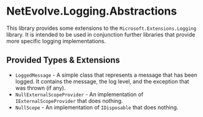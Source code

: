 # NetEvolve.Logging.Abstractions

This library provides some extensions to the `Microsoft.Extensions.Logging` library. It is intended to be used in conjunction further libraries that provide more specific logging implementations.

## Provided Types & Extensions

- `LoggedMessage` - A simple class that represents a message that has been logged. It contains the message, the log level, and the exception that was thrown (if any).
- `NullExternalScopeProvider` - An implementation of `IExternalScopeProvider` that does nothing.
- `NullScope` - An implementation of `IDisposable` that does nothing.